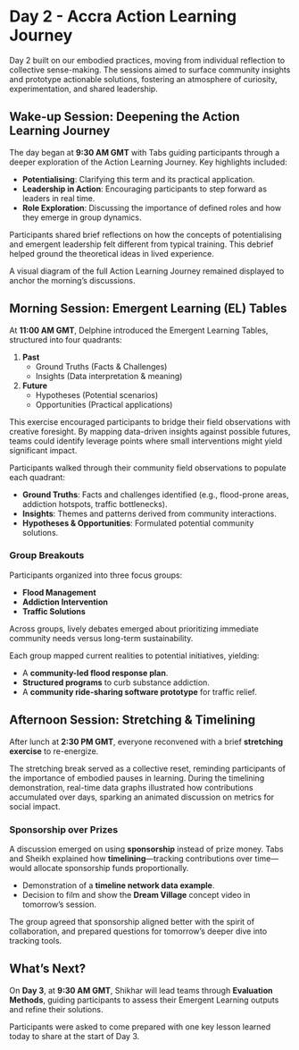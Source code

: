 # Day 2 - Accra Action Learning Journey

Day 2 built on our embodied practices, moving from individual reflection to collective sense-making. The sessions aimed to surface community insights and prototype actionable solutions, fostering an atmosphere of curiosity, experimentation, and shared leadership.

## Wake-up Session: Deepening the Action Learning Journey
The day began at **9:30 AM GMT** with Tabs guiding participants through a deeper exploration of the Action Learning Journey. Key highlights included:
- **Potentialising**: Clarifying this term and its practical application.
- **Leadership in Action**: Encouraging participants to step forward as leaders in real time.
- **Role Exploration**: Discussing the importance of defined roles and how they emerge in group dynamics.

Participants shared brief reflections on how the concepts of potentialising and emergent leadership felt different from typical training. This debrief helped ground the theoretical ideas in lived experience.

A visual diagram of the full Action Learning Journey remained displayed to anchor the morning’s discussions.

## Morning Session: Emergent Learning (EL) Tables
At **11:00 AM GMT**, Delphine introduced the Emergent Learning Tables, structured into four quadrants:
1. **Past**  
   - Ground Truths (Facts & Challenges)  
   - Insights (Data interpretation & meaning)
2. **Future**  
   - Hypotheses (Potential scenarios)  
   - Opportunities (Practical applications)

This exercise encouraged participants to bridge their field observations with creative foresight. By mapping data-driven insights against possible futures, teams could identify leverage points where small interventions might yield significant impact.

Participants walked through their community field observations to populate each quadrant:
- **Ground Truths**: Facts and challenges identified (e.g., flood-prone areas, addiction hotspots, traffic bottlenecks).
- **Insights**: Themes and patterns derived from community interactions.
- **Hypotheses & Opportunities**: Formulated potential community solutions.

### Group Breakouts
Participants organized into three focus groups:
- **Flood Management**  
- **Addiction Intervention**  
- **Traffic Solutions**

Across groups, lively debates emerged about prioritizing immediate community needs versus long-term sustainability.

Each group mapped current realities to potential initiatives, yielding:
- A **community-led flood response plan**.
- **Structured programs** to curb substance addiction.
- A **community ride-sharing software prototype** for traffic relief.

## Afternoon Session: Stretching & Timelining
After lunch at **2:30 PM GMT**, everyone reconvened with a brief **stretching exercise** to re-energize.

The stretching break served as a collective reset, reminding participants of the importance of embodied pauses in learning. During the timelining demonstration, real-time data graphs illustrated how contributions accumulated over days, sparking an animated discussion on metrics for social impact.

### Sponsorship over Prizes
A discussion emerged on using **sponsorship** instead of prize money. Tabs and Sheikh explained how **timelining**—tracking contributions over time—would allocate sponsorship funds proportionally.
- Demonstration of a **timeline network data example**.
- Decision to film and show the **Dream Village** concept video in tomorrow’s session.

The group agreed that sponsorship aligned better with the spirit of collaboration, and prepared questions for tomorrow’s deeper dive into tracking tools.

## What’s Next?
On **Day 3**, at **9:30 AM GMT**, Shikhar will lead teams through **Evaluation Methods**, guiding participants to assess their Emergent Learning outputs and refine their solutions.

Participants were asked to come prepared with one key lesson learned today to share at the start of Day 3.